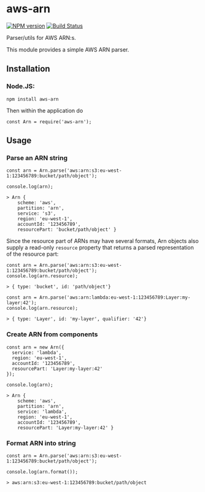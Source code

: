 # aws-arn

[![NPM version](https://img.shields.io/npm/v/aws-arn.svg)](https://www.npmjs.com/package/aws-arn)
[![Build Status](https://travis-ci.com/henhal/aws-arn.svg?branch=master)](https://travis-ci.com/henhal/aws-arn)

Parser/utils for AWS ARN:s.

This module provides a simple AWS ARN parser.

## Installation

### Node.JS:

```
npm install aws-arn
```

Then within the application do

```
const Arn = require('aws-arn');

```

## Usage

### 

### Parse an ARN string
```
const arn = Arn.parse('aws:arn:s3:eu-west-1:123456789:bucket/path/object');

console.log(arn);

> Arn {
    scheme: 'aws',
    partition: 'arn',
    service: 's3',
    region: 'eu-west-1',
    accountId: '123456789',
    resourcePart: 'bucket/path/object' }
```

Since the resource part of ARNs may have several formats, Arn objects also supply a read-only `resource` property that returns a parsed representation of the resource part:

```  
const arn = Arn.parse('aws:arn:s3:eu-west-1:123456789:bucket/path/object');
console.log(arn.resource);

> { type: 'bucket', id: 'path/object'}

const arn = Arn.parse('aws:arn:lambda:eu-west-1:123456789:Layer:my-layer:42');
console.log(arn.resource);

> { type: 'Layer', id: 'my-layer', qualifier: '42'}
```

### Create ARN from components

```
const arn = new Arn({
  service: 'lambda',
  region: 'eu-west-1',
  accountId: '123456789',
  resourcePart: 'Layer:my-layer:42'
});

console.log(arn);

> Arn {
    scheme: 'aws',
    partition: 'arn',
    service: 'lambda',
    region: 'eu-west-1',
    accountId: '123456789',
    resourcePart: 'Layer:my-layer:42' }
```

### Format ARN into string

```
const arn = Arn.parse('aws:arn:s3:eu-west-1:123456789:bucket/path/object');

console.log(arn.format());

> aws:arn:s3:eu-west-1:123456789:bucket/path/object
```
